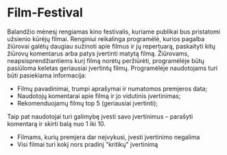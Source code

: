 # Film-Festival
Balandžio mėnesį rengiamas kino festivalis, kuriame publikai bus pristatomi užsienio kūrėjų filmai. 
Renginiui reikalinga programėlė, kurios pagalba žiūrovai galėtų daugiau sužinoti apie filmus ir jų
repertuarą, paskaityti kitų žiūrovų komentarus arba patys įvertinti matytą filmą. Žiūrovams, 
neapsisprendžiantiems kurį filmą norėtų peržiūrėti, programėlėje būtų pasiūloma keletas geriausiai 
įvertintų filmų.
Programėlėje naudotojams turi būti pasiekiama informacija:
   
  - Filmų pavadinimai, trumpi aprašymai ir numatomos premjeros data;
  - Naudotojų komentarai apie filmą ir jo vidutinis įvertinimas;
  - Rekomenduojamų filmų top 5 (geriausiai įvertinti);
  
Taip pat naudotojai turi galimybę įvesti savo įvertinimus – parašyti komentarą ir skirti balą nuo 1 iki 10.
  - Filmams, kurių premjera dar neįvykusi, įvesti įvertinimo negalima
  - Visi filmai turi kokį nors pradinį "kritikų" įvertinimą

